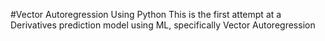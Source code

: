 #Vector Autoregression Using Python
This is the first attempt at a Derivatives prediction model using ML, specifically Vector Autoregression

